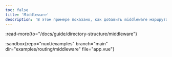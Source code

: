 ```yaml
---
toc: false
title: 'Middleware'
description: 'В этом примере показано, как добавить middleware маршрута с помощью директории middleware/ или плагина, а также как использовать их глобально или на каждой странице.'
---
```


:read-more{to="/docs/guide/directory-structure/middleware"}

:sandbox{repo="nuxt/examples" branch="main" dir="examples/routing/middleware" file="app.vue"}
